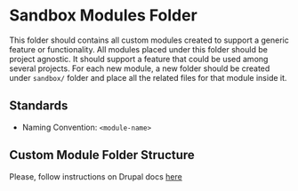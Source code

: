 # Sandbox Modules Folder
This folder should contains all custom modules created to support a generic
feature or functionality. All modules placed under this folder should be
project agnostic. It should support a feature that could be used among
several projects. For each new module, a new folder should be created
under `sandbox/` folder and place all the related files for that
module inside it.

## Standards

* Naming Convention: `<module-name>`

## Custom Module Folder Structure

Please, follow instructions on Drupal docs [here](https://www.drupal.org/docs/8/creating-custom-modules)
